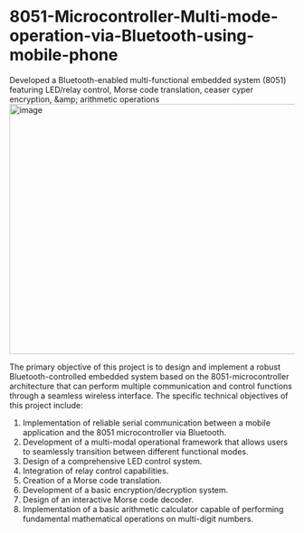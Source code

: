 # 8051-Microcontroller-Multi-mode-operation-via-Bluetooth-using-mobile-phone
Developed a Bluetooth-enabled multi-functional embedded system (8051) featuring LED/relay control, Morse code translation, ceaser cyper encryption, \&amp; arithmetic operations
<img width="743" height="443" alt="image" src="https://github.com/user-attachments/assets/540ac1d7-1bfb-4ff3-9a27-3ec6845a5739" />

The primary objective of this project is to design and implement a robust Bluetooth-controlled 
embedded system based on the 8051-microcontroller architecture that can perform multiple 
communication and control functions through a seamless wireless interface. 
The specific technical objectives of this project include: 
1) Implementation of reliable serial communication between a mobile application and the 8051
microcontroller via Bluetooth. 
2) Development of a multi-modal operational framework that allows users to seamlessly 
transition between different functional modes. 
3) Design of a comprehensive LED control system. 
4) Integration of relay control capabilities.  
5) Creation of a Morse code translation. 
6) Development of a basic encryption/decryption system. 
7) Design of an interactive Morse code decoder. 
8) Implementation of a basic arithmetic calculator capable of performing fundamental 
mathematical operations on multi-digit numbers. 
